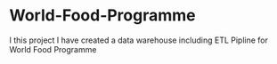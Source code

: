 # World-Food-Programme
I this project I have created a data warehouse including ETL Pipline for World Food Programme
